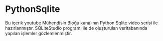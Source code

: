 # PythonSqlite

Bu içerik youtube Mühendisin Bloğu kanalının Python Sqlite video serisi ile hazırlanmıştır.
SQLiteStudio programı ile de oluşturulan veritabanında yapılan işlemler gözlemlenmiştir.
